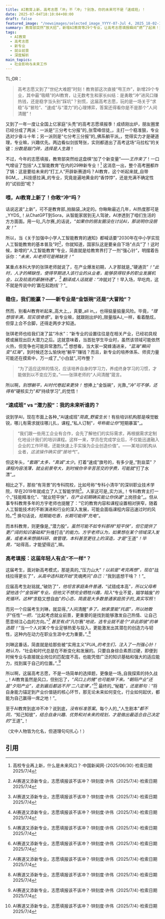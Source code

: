 ```yaml
---
title: AI教育上新，高考志愿「冲」不「冲」？别急，你的未来可不是「速成班」！
date: 2025-07-04T18:10:04+08:00
draft: false
featured_image: "/newsimages/selected_image_YYYY-07-Jul 4, 2025_18-02-14-464.jpg"
summary: 教育部突然“放大招”，新增AI教育等29个专业，让高考志愿填报瞬间“燃”了起来！这篇文章深入探讨了“冲”进AI新专业的机遇与风险，对比了“速成班”和“潜力股”两种培养模式，并揭示了新高考下考生们纠结又清醒的心理变化。总之，未来可不是靠“躺赢”，而是要靠“学习力”和“真本事”！
tags: 
  - AI教育
  - 高考志愿
  - 新专业
  - 就业前景
  - 深度解析
main_topics: 
  - 社会影响与未来工作
---
```


TL;DR： 
>高考志愿又到了“世纪大难题”时刻！教育部这次直接“甩王炸”，新增29个专业，其中最“吸睛”的AI教育，让无数考生和家长纠结：是勇敢“冲”进风口赚热钱，还是稳字当头别“踩坑”？别慌，这届高考志愿，玩的是一场关于“求稳”与“冒险”、“速成”与“潜力”的心理博弈，答案还得看你是不是那个“人间清醒”！

又到了一年一度让全国上亿家庭“头秃”的高考志愿填报季！成绩刚出炉，朋友圈里已经分成了两派：一派是“三分考七分报”的_张雪峰信徒_，主打一个稳准狠，专业选对少奋斗十年；另一派则是“七分考三分报”的_佛系躺平派_，觉得实力才是硬道理，专业嘛，兴趣优先。两边看似剑拔弩张，实则都道出了高考这场“马拉松”的关键：_分数是敲门砖，选择是人生路_！

不过，今年的志愿填报，教育部突然给这盘棋“加了个新变量”——_王炸来了_！一口气增设了包括“人工智能教育”在内的29种新专业！[^1] 这消息一出，整个高考圈都炸了锅：这是要给未来的“打工人”开辟新赛道吗？AI教育，这个听起来就_自带BGM_、_科技感拉满_的专业，究竟是遍地黄金的“香饽饽”，还是充满不确定性的“试验田”呢？

### 喂，AI教育上新了！你敢“冲”吗？

话说这波“上新”，可不是教育部_拍脑袋_决定的。你瞅瞅最近几年，AI热度那可是_YYDS_！从ChatGPT到Sora，从智能家居到无人驾驶，AI渗透到了咱们生活的方方面面。用一句_凡尔赛_的话说，_“如果你的朋友圈没在讨论AI，那说明你没朋友！”_

所以，当《关于加强中小学人工智能教育的通知》都喊话要“2030年在中小学实现人工智能教育的基本普及”时[^2]，你就知道，国家队这是要亲自下场“点兵”了！这时候，新增的“人工智能教育”专业，简直就是给教育界打了一剂“强心针”，明摆着告诉你：_“未来，AI老师可是稀缺货！”_

某重点本科大学的张琪老师就说了，在产业爆发初期，人才那就是_“硬通货”_！“此时，人才的稀缺性，使得早期进入该行业的从业者，能够获得较多的职业发展机会，以及较高的薪酬待遇”。[^2] 翻译成人话就是：_“冲就对了！早入场，早吃肉，这不就是传说中的‘赢在起跑线’？”_

### 稳住，我们能赢？——新专业是“金饭碗”还是“大冒险”？

然而，别看AI教育听起来_高大上_，真要_all in_，也得掂量掂量风险。毕竟，_“理想很丰满，现实很骨感”_。新专业嘛，就跟刚出炉的_限量版AJ_一样，看着酷炫，但穿上合不合脚，还得走两步才知道。

张琪老师也给我们泼了盆“冷水”：“新专业的设置往往是在相关产业，已经初具规模或展现出巨大潜力之后。这就意味着，当首批学生毕业时，虽然该领域可能依然火热，但竞争也可能异常激烈。”[^2] 想想看，当大家一窝蜂涌进来，_“蓝海”瞬间变“红海”_，到时候还怎么愉快地“躺平”赚钱？而且，新专业的培养体系、师资力量可能还在摸索中，万一成了_“小白鼠”_可咋整？

> “为了适应这样的情况，应该培养自身的学习力，养成终身学习的习惯，才能做到以不变应万变。”——张琪老师的“人间清醒”箴言。

所以啊，_别想躺平，AI时代卷起来更快！_ 想捧上“金饭碗”，光靠_“冲”_可不够，还得有_“硬核实力”_和_“持续学习”_的觉悟！

### “速成班” vs “潜力股”：我的未来听谁的？

说到学AI，现在市面上各种_“AI速成班”_简直_野蛮生长_！有些培训机构那是嗅觉敏锐，哪儿有需求就往哪儿扎，课程_“私人订制”_，号称能让你_“短期暴富”_。

> “我们跟一些用工企业有合作，会先了解他们的实际需求，再根据需求定制化地设计我们的培训课程。这样一来，学员在完成学业后，不仅能迅速融入企业的工作环境，还能快速上手实操为企业创造价值”。——某培训机构从业者，_这波操作确实很“接地气”_。

但这年头，_“套路”太多，“真诚”太少_。打着“速成”旗号的，有多少是_“割韭菜”_？课程内容浅薄，就业前景夸大，到时候你辛辛苦苦交的学费，可能就_“打了水漂”_。

相比之下，那些“有背景”的专科院校，比如号称“专科小清华”的深圳职业技术学院，早在2019年就成立了人工智能学院[^2]。人家这可是_实力派_！专科教育主打一个_“技能精准化”_、_“就业短平快”_，在产业初期确实能让你快速_“上岗捞金”_。但从事专科教育多年的方宇老师也提醒了：“它的教育内容和课程设置相对狭窄，随着人工智能技术的不断演进和行业的深入发展，可能会面临课程内容迅速过时的风险。”[^2] 换句话说，_短期能吃香，长期可能得“充电”_。

而本科教育，则更像是_“潜力股”_。虽然可能不如专科那样“短平快”，但它提供了更广阔的知识基础和_“升维打击”_的能力。方宇老师认为，如果想在某个领域深入发展，或者未来想搞科研、做管理，本科甚至更往上的深造，才是_“王道”_！毕竟，_“站得高，才能望得远”_嘛。

### 高考填报：这届年轻人有点“不一样”？

这届考生，面对新高考模式，那是真的_“压力山大”_！以前是“考完再想”，现在_“战线拉得更长了”_，从高中选科就开始_“灵魂拷问”_自己：_“我到底想干啥？！”_

应届高考生赵铭就_“破防了”_，他坦言家庭条件普通，_“试错成本高”_，所以父母希望他选个“金饭碗”专业。但他又不想完全牺牲兴趣，陷入_“专业不爱，越学越废”_的死循环。这种_“求稳又想自由”_的心态，简直是大多数普通家庭孩子的_真实写照_！

而另一个应届考生刘琳，就显得_“人间清醒”_多了。她家里能“托底”，所以她敢于_“任性”_一把，_“比起考虑就业前景，更重要的是找到能够激发自己热情、让自己愿意倾注心血的方向。”_[^2] 甚至有点_“凡尔赛”_地说，选专业就不是个“非此即彼”的单选题！_“当一个人对某个专业足够热爱与投入，更能激发出其潜在的创造力与韧性，这种内在动力在职业生涯中尤为重要。”_[^2]

刘琳这番话，简直就是给那些被“实用主义”_PUA_的考生们，_注入了一剂强心针_！她认为，_“社会和时代总是在不断变化和发展的。只要自身综合素质过硬，即便到时候专业与直接就业岗位的匹配度不高，也能凭借广泛的知识基础和强大的适应能力，找到属于自己的位置。”_[^2]

所以啊，这届高考志愿，不是一场简单的选择题，更像是一场_自我探索的持久战_！AI教育虽然是风口，但别忘了，_“风口上的猪”_也可能摔下来。_“朝阳产业”还是“夕阳产业”，走到最后都逃不开‘二八定律’。”_[^2] 最终的_“秘籍”_，还是那句：_“将自身能力锚定到产业价值链的核心环节，那无论未来如何变化，行业如何起伏，都能为自己赢得一席之地！”_

至于AI教育到底冲不冲？说到底，_没有标准答案_。每个人的_“人生剧本”_都不同，_“知己知彼”_，结合自身兴趣、优势和对未来的规划，才是做出最适合自己决定的_“王道”_！

（文中人物皆为化名，但道理句句扎心！）

## 引用

[^1]: 高校专业再上新，什么是未来风口？·中国新闻网·（2025/06/30）·检索日期2025/7/4
[^2]: AI赛道又添新专业，志愿填报该不该冲？·锌刻度·许伟（2025/7/4）·检索日期2025/7/4
[^3]: 当高考志愿遇上AI浪潮，我们该如何选专业？·新闻频道·CCTV（2025/06/25）·检索日期2025/7/4
[^4]: 高校新专业怎么报？这里有份最新指南·新浪财经·（2025/06/26）·检索日期2025/7/4
